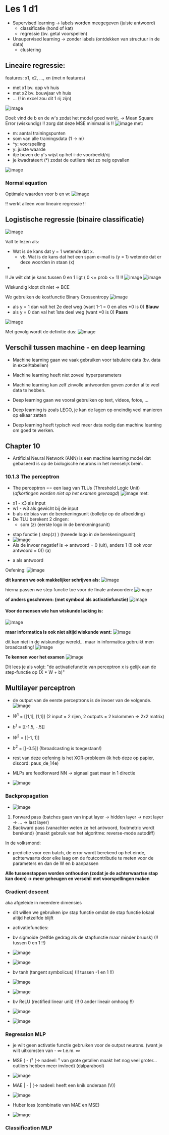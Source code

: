 # Les 1 d1

* Supervised learning -> labels worden meegegeven (juiste antwoord)
	- classificatie (hond of kat)
	- regressie (bv. getal voorspellen)
* Unsupervised learning -> zonder labels (ontdekken van structuur in de data)
	- clustering

## Lineaire regressie:
features: x1, x2, ..., xn (met n features)
- met x1 bv. opp vh huis
- met x2 bv. bouwjaar vh huis
- ... (! in excel zou dit 1 rij zijn)

![image](https://github.com/user-attachments/assets/be167b23-a2b6-4e9a-9b5b-754dd639d464)

Doel: vind de b en de w's zodat het model goed werkt. -> Mean Square Error (wiskundig)
!! zorg dat deze MSE minimaal is !!
![image](https://github.com/user-attachments/assets/ebc92e4a-7615-4ead-a582-0598a6f439f7)
met: 
  - m: aantal trainingspunten
  - som van alle trainingsdata (1 -> m)
  - ^y: voorspelling
  - y: juiste waarde
  - itje boven de y's wijst op het i-de voorbeeld/rij
  - je kwadrateert (²) zodat de outliers niet zo neig opvallen

![image](https://github.com/user-attachments/assets/349ccd62-823d-4d42-93d5-964760bf1c18)

### Normal equation
Optimale waarden voor b en w:
![image](https://github.com/user-attachments/assets/4baddb81-c1c4-4987-8b09-d45c8ac32ad3)

!! werkt alleen voor lineaire regressie !!


## Logistische regressie (binaire classificatie)

![image](https://github.com/user-attachments/assets/06d0ad28-594c-4fad-8463-9b98675fcad9)

Valt te lezen als:
- Wat is de kans dat y = 1 wetende dat x.
	- vb. Wat is de kans dat het een spam e-mail is (y = 1) wetende dat er deze woorden in staan (x)
 - 
!! Je wilt dat je kans tussen 0 en 1 ligt ( 0 <= prob <= 1) !!
![image](https://github.com/user-attachments/assets/7ea5b9e8-c253-4d12-99d7-599b432d2da3)
![image](https://github.com/user-attachments/assets/0e6c66e9-a715-4fa7-84c3-b77d54b7dca8)

Wiskundig klopt dit niet -> BCE

We gebruiken de kostfunctie Binary Crossentropy
![image](https://github.com/user-attachments/assets/0ef8c649-e1fd-4078-b67b-031c2c3ad1f8)

- als y = 1 dan valt het 2e deel weg (want 1-1 = 0 en alles *0 is 0) **Blauw**
- als y = 0 dan val het 1ste deel weg (want *0 is 0) **Paars**

![image](https://github.com/user-attachments/assets/280fc2d4-9fda-4228-b185-be855994c191)

Met gevolg wordt de definitie dus:
![image](https://github.com/user-attachments/assets/f2e97635-aeba-45a6-a639-980d864e3812)


## Verschil tussen machine - en deep learning
- Machine learning gaan we vaak gebruiken voor tabulaire data (bv. data in excel/tabellen)
- Machine learning heeft niet zoveel hyperparameters
- Machine learning kan zelf zinvolle antwoorden geven zonder al te veel data te hebben.

- Deep learning gaan we vooral gebruiken op text, videos, fotos, ...
- Deep learning is zoals LEGO, je kan de lagen op oneindig veel manieren op elkaar zetten
- Deep learning heeft typisch veel meer data nodig dan machine learning om goed te werken.

 
## Chapter 10
- Artificial Neural Network (ANN) is een machine learning model dat gebaseerd is op de biologische neurons in het menselijk brein.

### 10.1.3 The perceptron
- The perceptron == een laag van TLUs (Threshold Logic Unit) (*afkortingen worden niet op het examen gevraagd*)
![image](https://github.com/user-attachments/assets/acaab279-822a-4fee-9352-6926403c76cc)
met:
* x1 - x3 als input
* w1 - w3 als gewicht bij de input
* b als de bias van de berekeningsunit (bolletje op de afbeelding)
* De TLU berekent 2 dingen:
	- som (z) (eerste logo in de berekeningsunit)
 - stap functie ( step(z) ) (tweede logo in de berekeningsunit)
 - ![image](https://github.com/user-attachments/assets/bbf6bfc4-3765-4cdf-8dd2-f9fd53fd65a4)
 - Als de invoer negatief is -> antwoord = 0 (uit), anders 1 (!! ook voor antwoord = 0)) (a)
* a als antwoord

Oefening:
![image](https://github.com/user-attachments/assets/909dbf21-7007-46ad-a1b7-f5a931800f95)

**dit kunnen we ook makkelijker schrijven als:**
![image](https://github.com/user-attachments/assets/b66375e4-d902-44fe-a4a5-50d9827eb40c)

hierna passen we step functie toe voor de finale antwoorden:
![image](https://github.com/user-attachments/assets/646ec1ca-36f3-4ba4-b690-9c61c3b94677)

**of anders geschreven: (met symbool als activatiefunctie)**
![image](https://github.com/user-attachments/assets/58e4da2f-4a5e-4a09-9644-7a91a5cecf40)

#### Voor de mensen wie hun wiskunde lacking is:
![image](https://github.com/user-attachments/assets/d2b9aad3-ba92-437e-a65d-0c0f845ab873)

**maar informatica is ook niet altijd wiskunde want:**
![image](https://github.com/user-attachments/assets/6e69664f-9b31-45cd-bab9-93bc52a42d63)

dit kan niet in de wiskundige wereld...
maar in informatica gebruikt men broadcasting!
![image](https://github.com/user-attachments/assets/e568ee12-f436-4a47-baa4-f3f5693ded57)

**Te kennen voor het examen**
![image](https://github.com/user-attachments/assets/b08fb904-b6e6-4ce7-a34e-e210d9f60fe3)

Dit lees je als volgt: "de activatiefunctie van perceptron x is gelijk aan de step-functie op (X * W + b)" 


## Multilayer perceptron

- de output van de eerste perceptrons is de invoer van de volgende.
![image](https://github.com/user-attachments/assets/f21f8ac0-8654-4aaa-a24a-2230f1ea498a)

- $W^1$ = [[1,1], [1,1]] (2 input = 2 rijen, 2 outputs = 2 kolommen => 2x2 matrix)
- $b^1$ = [[-1.5, -.5]]
- $W^2$ = [[-1, 1]]
- $b^2$ = [[-0.5]] (!broadcasting is toegestaan!)

- rest van deze oefening is het XOR-probleem (ik heb deze op papier, discord: paus_de_14e)

- MLPs are feedforward NN -> signaal gaat maar in 1 directie
- ![image](https://github.com/user-attachments/assets/fe31b229-7161-49aa-b902-b15ae6b585a3)

### Backpropagation
- ![image](https://github.com/user-attachments/assets/c9c062d7-f615-4903-ae34-764d52ad5dc8)
1. Forward pass (batches gaan van input layer -> hidden layer -> next layer -> ... -> last layer)
2. Backward pass (vanachter weten ze het antwoord, foutmetric wordt berekend) (maakt gebruik van het algoritme: reverse-mode autodiff)

In de volksmond:
- predictie voor een batch, de error wordt berekend op het einde, achterwaarts door elke laag om de foutcontributie te meten voor de parameters en dan de W en b aanpassen


**Alle tussenstappen worden onthouden (zodat je de achterwaartse stap kan doen) -> meer geheugen en verschil met voorspellingen maken**
 

### Gradient descent
aka afgeleide in meerdere dimensies
- dit willen we gebruiken ipv stap functie omdat de stap functie lokaal altijd hetzelfde blijft
  
- activatiefuncties:
* bv sigmoide (zelfde gedrag als de stapfunctie maar minder bruusk) (!! tussen 0 en 1 !!)
* ![image](https://github.com/user-attachments/assets/ad514020-5db8-4ec9-967b-0f5c9f5736c1)
* ![image](https://github.com/user-attachments/assets/7119562a-4826-424a-860e-4d3c974bbe75)

* bv tanh (tangent symbolicus) (!! tussen -1 en 1 !!)
* ![image](https://github.com/user-attachments/assets/9971e8c5-b637-4399-b4c4-35ba2112d57a)
* ![image](https://github.com/user-attachments/assets/ed89bd52-de46-4396-a9d9-48dc8ee349f5)

* bv ReLU (rectified linear unit) (!! 0 ander lineair omhoog !!)
* ![image](https://github.com/user-attachments/assets/da8bae13-dff2-41ee-9e06-57311fe484a0)
* ![image](https://github.com/user-attachments/assets/65f9396d-6871-4ac4-bba3-47984484a48c)


### Regression MLP
- je wilt geen activatie functie gebruiken voor de output neurons. (want je wilt uitkomsten van - $\infty$ t.e.m. $\infty$

- MSE ( - )² (-> nadeel: ² van grote getallen maakt het nog veel groter... outliers hebben meer invloed) (dalparabool)
- ![image](https://github.com/user-attachments/assets/5f4bf360-38e8-4400-9c83-04aa93e33c65)

- MAE | - | (-> nadeel: heeft een knik onderaan	(V))
- ![image](https://github.com/user-attachments/assets/47c78f70-bdf4-41dc-848b-eb69790a26fa)

- Huber loss (combinatie van MAE en MSE)
- ![image](https://github.com/user-attachments/assets/1c4bb0e0-b043-4bee-986d-8f309c7b7c68)


### Classification MLP



 
